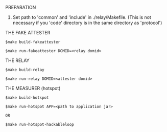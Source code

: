 PREPARATION

1. Set path to 'common' and 'include' in ./relay/Makefile. (This is not necessary if you 'code' directory is in the same directory as 'protocol')

THE FAKE ATTESTER

	$make build-fakeattester
	
	$make run-fakeattester DOMID=<relay domid>

THE RELAY

	$make build-relay

	$make run-relay DOMID=<attester domid>


THE MEASURER (hotspot)

	$make build-hotspot

	$make run-hotspot APP=<path to application jar>
	
	OR
	
	$make run-hotspot-hackableloop
	
